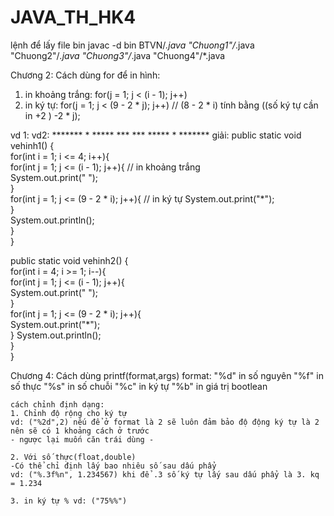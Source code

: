 # JAVA_TH_HK4
lệnh để lấy file bin
javac -d bin BTVN/*.java "Chuong1"/*.java "Chuong2"/*.java "Chuong3"/*.java "Chuong4"/*.java

Chương 2: 
Cách dùng for để in hình: 
1) in khoảng trắng: for(j = 1; j < (i - 1); j++)
2) in ký tự: for(j = 1; j < (9 - 2 * j); j++) // (8 - 2 * i) tính bằng ((số ký tự cần in +2 ) -2 * j);

vd 1:           vd2:
    *******              *
     *****              ***
      ***              *****
       *              *******
giải:
public static void vehinh1() {                          
        for(int i = 1; i <= 4; i++){                   
            for(int j = 1; j <= (i - 1); j++){   // in khoảng trắng        
                System.out.print(" ");                 
            }                                         
            for(int j = 1; j <= (9 - 2 * i); j++){    // in ký tự
                System.out.print("*");               
            }                                        
            System.out.println();                            
        }                                                     
    }    
                                       
public static void vehinh2() {            
        for(int i = 4; i >= 1; i--){      
            for(int j = 1; j <= (i - 1); j++){   
                System.out.print(" ");   
            }    
            for(int j = 1; j <= (9 - 2 * i); j++){  
                System.out.print("*");  
            }
            System.out.println();        
        }                                                           
    }      
                                                         


Chương 4:
Cách dùng printf(format,args)
    format:
    "%d" in số nguyên
    "%f" in số thực
    "%s" in số chuỗi
    "%c" in ký tự
    "%b" in giá trị bootlean

    cách chỉnh định dạng:
    1. Chỉnh độ rộng cho ký tự
    vd: ("%2d",2) nếu để ở format là 2 sẽ luôn đảm bảo độ động ký tự là 2 nên sẽ có 1 khoảng cách ở trước 
    - ngược lại muốn căn trái dùng -

    2. Với số thực(float,double)
    -Có thể chỉ định lấy bao nhiêu số sau dấu phẩy
    vd: ("%.3f%n", 1.234567) khi để .3 số ký tự lấy sau dấu phẩy là 3. kq = 1.234

    3. in ký tự % vd: ("75%%")